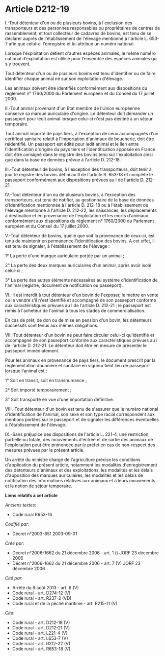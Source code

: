 # Article D212-19

I.-Tout détenteur d'un ou de plusieurs bovins, à l'exclusion des transporteurs et des personnes responsables ou propriétaires
de centres de rassemblement, et tout collecteur de cadavres de bovins, est tenu de se déclarer auprès de l'établissement de
l'élevage mentionné à l'article L. 653-7 afin que celui-ci l'enregistre et lui attribue un numéro national. 

Lorsque l'exploitation détient d'autres espèces animales, le même numéro national d'exploitation est utilisé pour l'ensemble
des espèces animales qui s'y trouvent. 

Tout détenteur d'un ou de plusieurs bovins est tenu d'identifier ou de faire identifier chaque animal né sur son exploitation
d'élevage. 

Les animaux doivent être identifiés conformément aux dispositions du règlement n° 1760/2000 du Parlement européen et du
Conseil du 17 juillet 2000. 

II.-Tout animal provenant d'un Etat membre de l'Union européenne conserve sa marque auriculaire d'origine. Le détenteur doit
demander un passeport pour ledit animal lorsque celui-ci n'est pas destiné à un séjour temporaire. 

Tout animal importé de pays tiers, à l'exception de ceux accompagnés d'un certificat sanitaire relatif à l'importation
d'animaux de boucherie, doit être réidentifié. Un passeport est édité pour ledit animal et le lien entre l'identification
d'origine du pays tiers et l'identification apposée en France doit être consigné dans le registre des bovins tenu sur
l'exploitation ainsi que dans la base de données prévue à l'article D. 212-18. 

III.-Tout détenteur de bovins, à l'exception des transporteurs, doit tenir à jour le registre des bovins défini au II de
l'article R. 653-18 et complète le passeport conformément aux dispositions prévues au I de l'article D. 212-21. 

IV.-Tout détenteur d'un ou de plusieurs bovins, à l'exception des transporteurs, est tenu de notifier, au gestionnaire de la
base de données d'identification mentionnée à l'article D. 212-18 ou à l'établissement de l'élevage mentionné à l'article D.
212-22, les naissances, les déplacements à destination et en provenance de l'exploitation et les morts d'animaux conformément
aux dispositions du règlement n° 1760/2000 du Parlement européen et du Conseil du 17 juillet 2000. 

V.-Tout détenteur de bovins, quelle que soit la provenance de ceux-ci, est tenu de maintenir en permanence l'identification
des bovins. A cet effet, il est tenu de signaler, à l'établissement de l'élevage : 

1° La perte d'une marque auriculaire portée par un animal ; 

2° La perte des deux marques auriculaires d'un animal, après avoir isolé celui-ci ; 

3° La perte des autres éléments nécessaires au système d'identification de l'animal (registre, document de notification ou
passeport). 

VI.-Il est interdit à tout détenteur d'un bovin de l'exposer, le mettre en vente ou le vendre s'il n'est identifié et
accompagné de son passeport conforme aux caractéristiques prévues au I de l'article D. 212-21 ; le passeport est remis à
l'acheteur de l'animal à tous les stades de commercialisation. 

En cas de prêt, de don ou de mise en pension d'un bovin, les détenteurs successifs sont tenus aux mêmes obligations. 

VII.-Tout détenteur d'un bovin ne peut faire circuler celui-ci qu'identifié et accompagné de son passeport conforme aux
caractéristiques prévues au I de l'article D. 212-21. Le détenteur doit être en mesure de présenter le passeport
immédiatement. 

Pour les animaux en provenance de pays tiers, le document prescrit par la réglementation douanière et sanitaire en vigueur
tient lieu de passeport lorsque l'animal est : 

1° Soit en transit, soit en transhumance ; 

2° Soit importé temporairement ; 

3° Soit transporté en vue d'une importation définitive. 

VIII.-Tout détenteur d'un bovin est tenu de s'assurer que le numéro national d'identification de l'animal, son sexe et son
type racial correspondent aux mentions portées sur le passeport et de signaler les différences éventuelles à l'établissement
de l'élevage. 

IX.-Sans préjudice des dispositions de l'article L. 221-4, une restriction, partielle ou totale, des mouvements d'entrée et
de sortie des animaux de l'exploitation peut être prononcée par le préfet en cas de non-respect des mesures prévues par le
présent article. 

Un arrêté du ministre chargé de l'agriculture précise les conditions d'application du présent article, notamment les
modalités d'enregistrement des détenteurs d'animaux et des exploitations, les modalités et les délais d'apposition des
marques auriculaires, les modalités et les délais de notification des informations relatives aux animaux et à leurs
mouvements et la notion de séjour temporaire.

**Liens relatifs à cet article**

_Anciens textes_:

  - Code rural R653-16

_Codifié par_:

  - Décret n°2003-851 2003-09-01

_Créé par_:

  - Décret n°2006-1662 du 21 décembre 2006 - art. 1 () JORF 23 décembre 2006
  - Décret n°2006-1662 du 21 décembre 2006 - art. 7 (V) JORF 23 décembre 2006

_Cité par_:

  - Arrêté du 6 août 2013 - art. 6 (V)
  - Code rural - art. D274-12 (V)
  - Code rural - art. R237-2 (VD)
  - Code rural et de la pêche maritime - art. R215-11 (V)

_Cite_:

  - Code rural - art. D212-18 (V)
  - Code rural - art. D212-21 (V)
  - Code rural - art. L221-4 (V)
  - Code rural - art. L653-7 (V)
  - Code rural - art. R212-22 (V)
  - Code rural - art. R653-18 (V)

